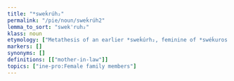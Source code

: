 ```yaml
---
title: "*sweḱrúh₂"
permalink: "/pie/noun/sweḱrúh2"
lemma_to_sort: "swek'ruh₂"
klass: noun
etymology: ["Metathesis of an earlier *sweḱúrh₂, feminine of *swéḱuros."]
markers: []
synonyms: []
definitions: [["mother-in-law"]]
topics: ["ine-pro:Female family members"]
---
```

